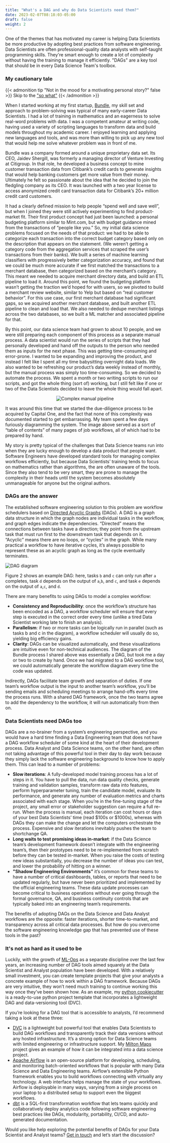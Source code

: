 ```yaml
---
title: "What's a DAG and why do Data Scientists need them?"
date: 2023-02-07T08:18:03-05:00
draft: false
weight: 2
---
```


One of the themes that has motivated my career is helping Data Scientists be more productive by adopting best practices
from software engineering.  Data Scientists are often professional-quality data analysts with self-taught programming
skills.  They're smart enough to create a lot of complexity without having the training to manage it efficiently. "DAGs" 
are a key tool that should be in every Data Science Team's toolbox.

### My cautionary tale

{{< admonition tip "Not in the mood for a motivating personal story?" false >}}
Skip to the ["so what"](#dag-answer)
{{< /admonition >}}

When I started working at my first startup, [Bundle](https://techcrunch.com/2012/11/30/capital-one-acquires-bundle-a-data-driven-local-business-directory/), my skill set and approach to problem-solving was typical of 
many early-career Data Scientists.  I had a lot of training in mathematics and an eagerness to solve real-word 
problems with data. I was a competent amateur at writing code, having used a variety of scripting languages to 
transform data and build models throughout my academic career.  I enjoyed learning and applying new languages 
and tools, and was more than willing to pick up any new tool that would help me solve whatever problem was in 
front of me.

Bundle was a company formed around a unique proprietary data set. Its CEO, Jaidev Shergill, was formerly a 
managing director of Venture Investing at Citigroup. In that role, he developed a business concept to mine 
customer transaction data from Citibank’s credit cards to generate insights that would help banking customers get
more value from their money.  Ultimately he felt so passionate about the idea that he decided to join the fledgling 
company as its CEO.   It was launched with a two year license to access anonymized credit card transaction data 
for Citibank’s 20+ million  credit card customers.

It had a clearly defined mission to help people “spend well and save well”, but when I joined they were still 
actively experimenting to find product-market fit.  Their first product concept had just been launched: a personal 
budgeting platform similar to Mint.com, but with budget guidance mined from the transactions of “people like you.” 
So, my initial data science problems focused on the needs of that product: we had to be able to categorize each 
transaction into the correct budget category based only on the description that appears on the statement. (We 
weren’t getting a category code from the aggregation services that scraped the user’s transactions from 
their banks).  We built a series of machine learning classifiers with progressively better categorization 
accuracy, and found that we could be much more accurate if we first matched the transactions to a merchant 
database, then categorized based on the merchant’s category.  This meant we needed to acquire merchant directory 
data, and build an ETL pipeline to load it.  Around this point, we found the budgeting platform wasn’t getting 
the traction we’d hoped for with users, so we pivoted to build a merchant review website, similar to Yelp but 
based on “real customer behavior”.  For this use case, our first merchant database had significant gaps, so we 
acquired another merchant database, and built another ETL pipeline to clean and load that.  We also needed to 
dedupe merchant listings across the two databases, so we built a ML matcher and associated pipeline for that.

By this point, our data science team had grown to about 10 people, and we were still preparing each component 
of this process as a separate manual process.  A data scientist would run the series of scripts that they had 
personally developed and hand off the outputs to the person who needed them as inputs for the next phase.  This 
was getting time-consuming and error-prone.  I wanted to be expanding and improving the product, and instead I 
felt like I spent all my time babysitting overnight data loads.  We also wanted to be refreshing our product’s 
data weekly instead of monthly, but the manual process was simply too time-consuming.  So we decided to automate 
the process.  We spent a month or two writing scripts to run our scripts, and got the whole thing (sort of) 
working, but I still felt like if one or two of the Data Scientists decided to leave the whole thing would fall 
apart.

<center><img src="/images/Bundle Pipeline overview.png" alt="Complex manual pipeline"></center>

It was around this time that we started the due-diligence process to be acquired by Capital One, and the fact 
that none of this complexity was documented started to get embarrassing.  My team spent a few days furiously 
diagramming the system.  The image above served as a sort of “table of contents” of many pages of job 
workflows, all of which had to be prepared by hand.

My story is pretty typical of the challenges that Data Science teams run into when they are lucky enough 
to develop a data product that people want.  Software Engineers have developed standard tools for managing 
complex workflows efficiently, but because Data Scientists’ training tends to focus on mathematics rather than 
algorithms, the are often unaware of the tools.  Since they also tend to be very smart, they are prone to manage 
the complexity in their heads until the system becomes absolutely unmanageable for anyone but the original authors.

### <a name="dag-answer"></a> DAGs are the answer

The established software engineering solution to this problem are workflow schedulers based on [Directed 
Acyclic Graphs](https://en.wikipedia.org/wiki/Directed_acyclic_graph) (DAGs). A DAG is a graph data structure in which the graph nodes are individual tasks in the 
workflow, and graph edges indicate the dependencies. “Directed” means the connections between tasks have a 
direction; they point from the upstream task that must run first to the downstream task that depends on it.  
“Acyclic” means there are no loops, or “cycles” in the graph.  While many practical a workflow to have 
iterative cycles, it’s always possible to represent these as an acyclic graph as long as the cycle eventually 
terminates.

<img src="/images/Tred-G.svg.png" alt="DAG diagram">

Figure 2 shows an example DAG: here, tasks `b` and `c` can only run after `a` completes, task `d` depends on 
the output of `a`,`b`, and `c`, and task `e` depends on the output of `a`,`c`, and `d`.

There are many benefits to using DAGs to model a complex workflow:

* **Consistency and Reproducibility**: once the workflow’s structure has been encoded as a DAG, a workflow 
  scheduler will ensure that every step is executed in the correct order every time (unlike a tired Data Scientist 
  working late to finish an analysis).
* **Parallelism**: if two or more tasks can be logically run in parallel (such as tasks b and c in the diagram), 
  a workflow scheduler will usually do so, yielding big efficiency gains.
* **Clarity**: DAGs can be visualized automatically, and these visualizations are intuitive even for 
  non-technical audiences.  The diagram of the Bundle process I shared above was essentially a DAG, but took me a 
  day or two to create by hand.  Once we had migrated to a DAG workflow tool, we could automatically generate the 
  workflow diagram every time the code was updated.

Indirectly, DAGs facilitate team growth and separation of duties.  If one team’s workflow output is the input to 
another team’s workflow, you’ll be sending emails and scheduling meetings to arrange hand-offs every time the 
process runs.  With a shared DAG framework, once the two teams agree to add the dependency to the workflow, it will 
run automatically from then on.

### Data Scientists need DAGs too

DAGs are a no-brainer from a system’s engineering perspective, and you would have a hard time finding a Data 
Engineering team that does not have a DAG workflow scheduler of some kind at the heart of their development 
process.  Data Analyst and Data Science teams, on the other hand, are often not taking advantage of this powerful 
tool in their day to day work because they simply lack the software engineering background to know how to apply 
them.  This can lead to a number of problems:

* **Slow iterations**: A fully-developed model training process has a lot of steps in it.  You have to pull the data, run data quality checks, generate training and validation samples, transform raw data into features, perform hyperparameter tuning, train the candidate model, evaluate its performance, and generate any number of evaluation metrics and charts associated with each stage.  When you’re in the fine-tuning stage of the project, any small error or stakeholder suggestion can require a full re-run.  When the process is manual, each iteration can cost hours or days of your best Data Scientists’ time (read $100s or $1000s), whereas with DAGs they can make the change and let the computers orchestrate the process.  Expensive and slow iterations inevitably pushes the team to shortchange QA.
* **Long waits to test promising ideas in-market**: if the Data Science team’s development framework doesn’t integrate with the engineering team’s, then their prototypes need to be re-implemented from scratch before they can be tested in-market.  When you raise the costs of testing new ideas substantially, you decrease the number of ideas you can test, and lower the probability of hitting on a winner.
* **"Shadow Engineering Environments”** it’s common for these teams to have a number of critical dashboards, tables, or reports that need to be updated regularly, but have never been prioritized and implemented by the official engineering teams.  These data update processes can become critical to business operations without ever going through the formal governance, QA, and business continuity controls that are typically baked into an engineering team’s requirements.  

The benefits of adopting DAGs on the Data Science and Data Analyst workflows are the opposite: faster iterations, 
shorter time-to-market, and transparency across all critical data processes.  But how do you overcome the software 
engineering knowledge gap that has prevented use of these tools in the past?

### It's not as hard as it used to be

Luckily, with the growth of [ML-Ops](https://en.wikipedia.org/wiki/MLOps) as a separate discipline over the last few years, an increasing number of 
DAG tools aimed squarely at the Data Scientist and Analyst population have been developed.  With a relatively 
small investment, you can create template projects that give your analysts a concrete example of how to work 
within a DAG framework.  Because DAGs are very intuitive, they won’t need much training to continue working this 
way once they’ve been shown how.  As an example, my [python cookiecutter](https://github.com/ahasha/cookiecutter-pypackage) is a ready-to-use python project template 
that incorporates a lightweight DAG and data-versioning tool (DVC).  

If you’re looking for a DAG tool that is accessible to analysts, I’d recommend taking a look at these three:

* [DVC](https://dvc.org/doc) is a lightweight but powerful tool that enables Data Scientists to build DAG workflows and transparently track their data versions without any hosted infrastructure.  It’s a strong option for Data Science teams with limited engineering or infrastructure support.  My [Milton Maps](https://www.hashadatascience.com/milton_maps/_build/html/index.html) project gives an example of how it can be integrated into a data science project.  
* [Apache Airflow](https://airflow.apache.org/docs/apache-airflow/stable/) is an open-source platform for developing, scheduling, and monitoring batch-oriented workflows that is popular with many Data Science and Data Engineering teams. Airflow’s extensible Python framework enables you to build workflows connecting with virtually any technology. A web interface helps manage the state of your workflows. Airflow is deployable in many ways, varying from a single process on your laptop to a distributed setup to support even the biggest workflows.
* [dbt](https://www.getdbt.com/blog/on-dags-hierarchies-and-ides/) is a SQL-first transformation workflow that lets teams quickly and collaboratively deploy analytics code following software engineering best practices like DAGs, modularity, portability, CI/CD, and auto-generated documentation.

Would you like help exploring the potential benefits of DAGs for your Data Scientist and Analyst teams?  [Get in touch](/contact/) and let’s start the discussion?
